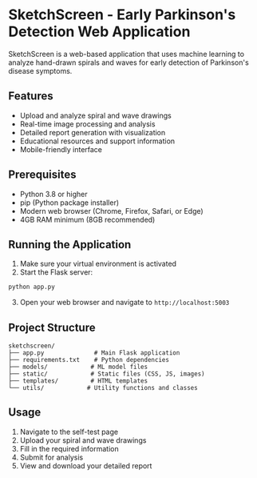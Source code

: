 # SketchScreen - Early Parkinson's Detection Web Application

SketchScreen is a web-based application that uses machine learning to analyze hand-drawn spirals and waves for early detection of Parkinson's disease symptoms.

## Features

- Upload and analyze spiral and wave drawings
- Real-time image processing and analysis
- Detailed report generation with visualization
- Educational resources and support information
- Mobile-friendly interface

## Prerequisites

- Python 3.8 or higher
- pip (Python package installer)
- Modern web browser (Chrome, Firefox, Safari, or Edge)
- 4GB RAM minimum (8GB recommended)

## Running the Application

1. Make sure your virtual environment is activated
2. Start the Flask server:
```bash
python app.py
```
3. Open your web browser and navigate to `http://localhost:5003`

## Project Structure

```
sketchscreen/
├── app.py              # Main Flask application
├── requirements.txt    # Python dependencies
├── models/            # ML model files
├── static/            # Static files (CSS, JS, images)
├── templates/         # HTML templates
└── utils/            # Utility functions and classes
```

## Usage

1. Navigate to the self-test page
2. Upload your spiral and wave drawings
3. Fill in the required information
4. Submit for analysis
5. View and download your detailed report
